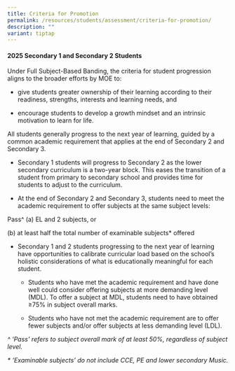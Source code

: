 ```yaml
---
title: Criteria for Promotion
permalink: /resources/students/assessment/criteria-for-promotion/
description: ""
variant: tiptap
---
```

<h4>2025 Secondary 1 and Secondary 2 Students</h4>
<p>Under Full Subject-Based Banding, the criteria for student progression
aligns to the broader efforts by MOE to:</p>
<ul data-tight="true" class="tight">
<li>
<p>give students greater ownership of their learning according to their readiness,
strengths, interests and learning needs, and</p>
</li>
<li>
<p>encourage students to develop a growth mindset and an intrinsic motivation
to learn for life.</p>
</li>
</ul>
<p>All students generally progress to the next year of learning, guided by
a common academic requirement that applies at the end of Secondary 2 and
Secondary 3.</p>
<ul data-tight="true" class="tight">
<li>
<p>Secondary 1 students will progress to Secondary 2 as the lower secondary
curriculum is a two-year block. This eases the transition of a student
from primary to secondary school and provides time for students to adjust
to the curriculum.</p>
</li>
<li>
<p>At the end of Secondary 2 and Secondary 3, students need to meet the academic
requirement to offer subjects at the same subject levels:</p>
</li>
</ul>
<p>Pass^ (a) EL and 2 subjects, or</p>
<p>(b) at least half the total number of examinable subjects* offered</p>
<ul data-tight="true" class="tight">
<li>
<p>Secondary 1 and 2 students progressing to the next year of learning have
opportunities to calibrate curricular load based on the school’s holistic
considerations of what is educationally meaningful for each student.</p>
<ul data-tight="true" class="tight">
<li>
<p>Students who have met the academic requirement and have done well could
consider offering subjects at more demanding level (MDL). To offer a subject
at MDL, students need to have obtained ≥75% in subject overall marks.</p>
</li>
<li>
<p>Students who have not met the academic requirement are to offer fewer
subjects and/or offer subjects at less demanding level (LDL).</p>
</li>
</ul>
</li>
</ul>
<p><em>^ ‘Pass’ refers to subject overall mark of at least 50%, regardless of subject level.</em>
</p>
<p><em>* ‘Examinable subjects’ do not include CCE, PE and lower secondary Music.</em>
</p>
<p></p>